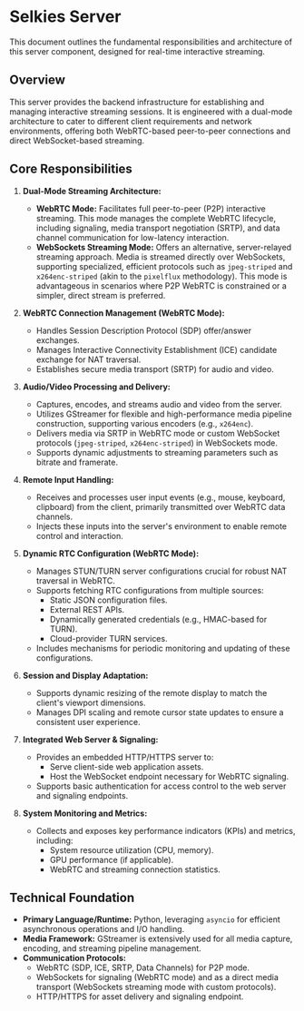 # Selkies Server

This document outlines the fundamental responsibilities and architecture of this server component, designed for real-time interactive streaming.

## Overview

This server provides the backend infrastructure for establishing and managing interactive streaming sessions. It is engineered with a dual-mode architecture to cater to different client requirements and network environments, offering both WebRTC-based peer-to-peer connections and direct WebSocket-based streaming.

## Core Responsibilities

1.  **Dual-Mode Streaming Architecture:**
    *   **WebRTC Mode:** Facilitates full peer-to-peer (P2P) interactive streaming. This mode manages the complete WebRTC lifecycle, including signaling, media transport negotiation (SRTP), and data channel communication for low-latency interaction.
    *   **WebSockets Streaming Mode:** Offers an alternative, server-relayed streaming approach. Media is streamed directly over WebSockets, supporting specialized, efficient protocols such as `jpeg-striped` and `x264enc-striped` (akin to the `pixelflux` methodology). This mode is advantageous in scenarios where P2P WebRTC is constrained or a simpler, direct stream is preferred.

2.  **WebRTC Connection Management (WebRTC Mode):**
    *   Handles Session Description Protocol (SDP) offer/answer exchanges.
    *   Manages Interactive Connectivity Establishment (ICE) candidate exchange for NAT traversal.
    *   Establishes secure media transport (SRTP) for audio and video.

3.  **Audio/Video Processing and Delivery:**
    *   Captures, encodes, and streams audio and video from the server.
    *   Utilizes GStreamer for flexible and high-performance media pipeline construction, supporting various encoders (e.g., `x264enc`).
    *   Delivers media via SRTP in WebRTC mode or custom WebSocket protocols (`jpeg-striped`, `x264enc-striped`) in WebSockets mode.
    *   Supports dynamic adjustments to streaming parameters such as bitrate and framerate.

4.  **Remote Input Handling:**
    *   Receives and processes user input events (e.g., mouse, keyboard, clipboard) from the client, primarily transmitted over WebRTC data channels.
    *   Injects these inputs into the server's environment to enable remote control and interaction.

5.  **Dynamic RTC Configuration (WebRTC Mode):**
    *   Manages STUN/TURN server configurations crucial for robust NAT traversal in WebRTC.
    *   Supports fetching RTC configurations from multiple sources:
        *   Static JSON configuration files.
        *   External REST APIs.
        *   Dynamically generated credentials (e.g., HMAC-based for TURN).
        *   Cloud-provider TURN services.
    *   Includes mechanisms for periodic monitoring and updating of these configurations.

6.  **Session and Display Adaptation:**
    *   Supports dynamic resizing of the remote display to match the client's viewport dimensions.
    *   Manages DPI scaling and remote cursor state updates to ensure a consistent user experience.

7.  **Integrated Web Server & Signaling:**
    *   Provides an embedded HTTP/HTTPS server to:
        *   Serve client-side web application assets.
        *   Host the WebSocket endpoint necessary for WebRTC signaling.
    *   Supports basic authentication for access control to the web server and signaling endpoints.

8.  **System Monitoring and Metrics:**
    *   Collects and exposes key performance indicators (KPIs) and metrics, including:
        *   System resource utilization (CPU, memory).
        *   GPU performance (if applicable).
        *   WebRTC and streaming connection statistics.

## Technical Foundation

*   **Primary Language/Runtime:** Python, leveraging `asyncio` for efficient asynchronous operations and I/O handling.
*   **Media Framework:** GStreamer is extensively used for all media capture, encoding, and streaming pipeline management.
*   **Communication Protocols:**
    *   WebRTC (SDP, ICE, SRTP, Data Channels) for P2P mode.
    *   WebSockets for signaling (WebRTC mode) and as a direct media transport (WebSockets streaming mode with custom protocols).
    *   HTTP/HTTPS for asset delivery and signaling endpoint.
